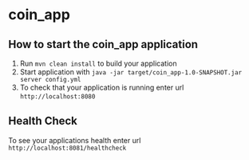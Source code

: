 # coin_app

How to start the coin_app application
---

1. Run `mvn clean install` to build your application
1. Start application with `java -jar target/coin_app-1.0-SNAPSHOT.jar server config.yml`
1. To check that your application is running enter url `http://localhost:8080`

Health Check
---

To see your applications health enter url `http://localhost:8081/healthcheck`
